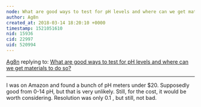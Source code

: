 ```yaml
---
node: What are good ways to test for pH levels and where can we get materials to do so?
author: Ag8n
created_at: 2018-03-14 18:20:10 +0000
timestamp: 1521051610
nid: 15936
cid: 22997
uid: 520994
---
```




[Ag8n](../profile/Ag8n) replying to: [What are good ways to test for pH levels and where can we get materials to do so?](../notes/stevie/03-13-2018/what-are-good-ways-to-test-for-ph-levels-and-where-can-we-get-materials-to-do-so)

----
I was on Amazon and found a bunch of pH  meters under $20. Supposedly good from 0-14 pH, but that is very unlikely.  Still, for the cost, it would be worth considering.  Resolution was only 0.1 , but still, not bad.